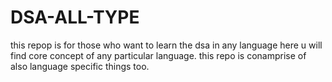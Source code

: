 # DSA-ALL-TYPE

this repop is for those who want to learn the dsa in any language here u will find core concept of any particular language.
this repo is conamprise of also language specific things too.
